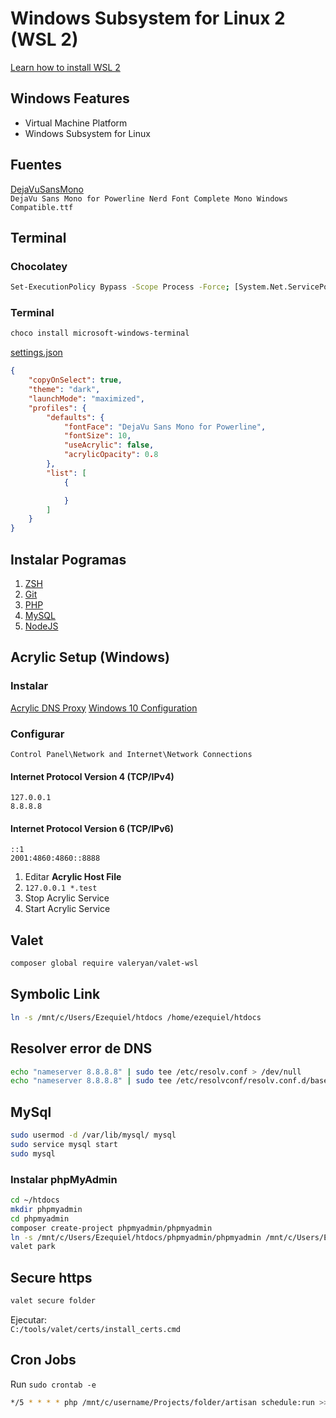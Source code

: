 # Windows Subsystem for Linux 2 (WSL 2)

[Learn how to install WSL 2](https://www.youtube.com/watch?v=ilKQHAFeQR0)  

## Windows Features
- Virtual Machine Platform
- Windows Subsystem for Linux

## Fuentes
[DejaVuSansMono](https://github.com/ryanoasis/nerd-fonts/releases/download/v1.2.0/DejaVuSansMono.zip)  
`DejaVu Sans Mono for Powerline Nerd Font Complete Mono Windows Compatible.ttf`  

## Terminal

### Chocolatey
```BASH
Set-ExecutionPolicy Bypass -Scope Process -Force; [System.Net.ServicePointManager]::SecurityProtocol = [System.Net.ServicePointManager]::SecurityProtocol -bor 3072; iex ((New-Object System.Net.WebClient).DownloadString('https://chocolatey.org/install.ps1'))
```
### Terminal
```BASH
choco install microsoft-windows-terminal
```

[settings.json](https://github.com/microsoft/terminal/blob/master/doc/cascadia/SettingsSchema.md)  

```JSON
{
    "copyOnSelect": true,
    "theme": "dark",
    "launchMode": "maximized",
    "profiles": {
        "defaults": {
            "fontFace": "DejaVu Sans Mono for Powerline",
            "fontSize": 10,
            "useAcrylic": false,
            "acrylicOpacity": 0.8
        },
        "list": [
            {

            }
        ]
    }
}
```
## Instalar Pogramas
1. [ZSH](./zsh.md)
2. [Git](./git.md)
3. [PHP](./PHP.md)
4. [MySQL](./mysql.md)
5. [NodeJS](./nodejs.php)

## Acrylic Setup (Windows)

### Instalar
[Acrylic DNS Proxy](http://mayakron.altervista.org/wikibase/show.php?id=AcrylicHome)
[Windows 10 Configuration](https://mayakron.altervista.org/support/acrylic/Windows10Configuration.htm)

### Configurar
`Control Panel\Network and Internet\Network Connections`  

#### Internet Protocol Version 4 (TCP/IPv4)
`127.0.0.1`  
`8.8.8.8`  

#### Internet Protocol Version 6 (TCP/IPv6)
`::1`  
`2001:4860:4860::8888`  

1. Editar **Acrylic Host File**
2. `127.0.0.1 *.test`
3. Stop Acrylic Service
4. Start Acrylic Service

## Valet
```BASH
composer global require valeryan/valet-wsl
```

## Symbolic Link
```BASH
ln -s /mnt/c/Users/Ezequiel/htdocs /home/ezequiel/htdocs
```

## Resolver error de DNS
```BASH
echo "nameserver 8.8.8.8" | sudo tee /etc/resolv.conf > /dev/null
echo "nameserver 8.8.8.8" | sudo tee /etc/resolvconf/resolv.conf.d/base > /dev/null
```
## MySql
```BASH
sudo usermod -d /var/lib/mysql/ mysql
sudo service mysql start
sudo mysql
```

### Instalar phpMyAdmin

```BASH
cd ~/htdocs
mkdir phpmyadmin
cd phpmyadmin
composer create-project phpmyadmin/phpmyadmin
ln -s /mnt/c/Users/Ezequiel/htdocs/phpmyadmin/phpmyadmin /mnt/c/Users/Ezequiel/htdocs/phpmyadmin/pma
valet park
```
## Secure https

```BASH
valet secure folder
```

Ejecutar:  
`C:/tools/valet/certs/install_certs.cmd`

## Cron Jobs
Run `sudo crontab -e`  

```BASH
*/5 * * * * php /mnt/c/username/Projects/folder/artisan schedule:run >> /dev/null 2>&1
```

